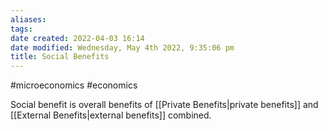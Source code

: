 ```yaml
---
aliases: 
tags: 
date created: 2022-04-03 16:14
date modified: Wednesday, May 4th 2022, 9:35:06 pm
title: Social Benefits
---
```


#microeconomics #economics

Social benefit is overall benefits of [[Private Benefits|private benefits]] and [[External Benefits|external benefits]] combined.
